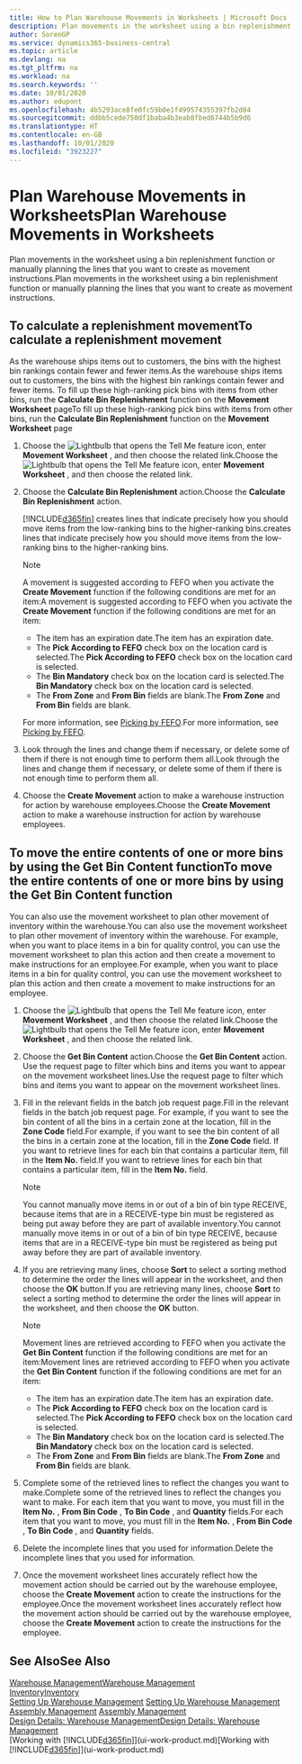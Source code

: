 ```yaml
---
title: How to Plan Warehouse Movements in Worksheets | Microsoft Docs
description: Plan movements in the worksheet using a bin replenishment function or manually planning the lines that you want to create as movement instructions.
author: SorenGP
ms.service: dynamics365-business-central
ms.topic: article
ms.devlang: na
ms.tgt_pltfrm: na
ms.workload: na
ms.search.keywords: ''
ms.date: 10/01/2020
ms.author: edupont
ms.openlocfilehash: 4b5293ace8fe0fc59b0e1f499574355397fb2d84
ms.sourcegitcommit: ddbb5cede750df1baba4b3eab8fbed6744b5b9d6
ms.translationtype: HT
ms.contentlocale: en-GB
ms.lasthandoff: 10/01/2020
ms.locfileid: "3923227"
---
```

# <a name="plan-warehouse-movements-in-worksheets"></a><span data-ttu-id="e9f2c-103">Plan Warehouse Movements in Worksheets</span><span class="sxs-lookup"><span data-stu-id="e9f2c-103">Plan Warehouse Movements in Worksheets</span></span>
<span data-ttu-id="e9f2c-104">Plan movements in the worksheet using a bin replenishment function or manually planning the lines that you want to create as movement instructions.</span><span class="sxs-lookup"><span data-stu-id="e9f2c-104">Plan movements in the worksheet using a bin replenishment function or manually planning the lines that you want to create as movement instructions.</span></span>  

## <a name="to-calculate-a-replenishment-movement"></a><span data-ttu-id="e9f2c-105">To calculate a replenishment movement</span><span class="sxs-lookup"><span data-stu-id="e9f2c-105">To calculate a replenishment movement</span></span>  
<span data-ttu-id="e9f2c-106">As the warehouse ships items out to customers, the bins with the highest bin rankings contain fewer and fewer items.</span><span class="sxs-lookup"><span data-stu-id="e9f2c-106">As the warehouse ships items out to customers, the bins with the highest bin rankings contain fewer and fewer items.</span></span> <span data-ttu-id="e9f2c-107">To fill up these high-ranking pick bins with items from other bins, run the **Calculate Bin Replenishment** function on the **Movement Worksheet** page</span><span class="sxs-lookup"><span data-stu-id="e9f2c-107">To fill up these high-ranking pick bins with items from other bins, run the **Calculate Bin Replenishment** function on the **Movement Worksheet** page</span></span>

1.  <span data-ttu-id="e9f2c-108">Choose the ![Lightbulb that opens the Tell Me feature](media/ui-search/search_small.png "Tell me what you want to do") icon, enter **Movement Worksheet** , and then choose the related link.</span><span class="sxs-lookup"><span data-stu-id="e9f2c-108">Choose the ![Lightbulb that opens the Tell Me feature](media/ui-search/search_small.png "Tell me what you want to do") icon, enter **Movement Worksheet** , and then choose the related link.</span></span>  
2.  <span data-ttu-id="e9f2c-109">Choose the **Calculate Bin Replenishment** action.</span><span class="sxs-lookup"><span data-stu-id="e9f2c-109">Choose the **Calculate Bin Replenishment** action.</span></span>  

    [!INCLUDE[d365fin](includes/d365fin_md.md)] <span data-ttu-id="e9f2c-110">creates lines that indicate precisely how you should move items from the low-ranking bins to the higher-ranking bins.</span><span class="sxs-lookup"><span data-stu-id="e9f2c-110">creates lines that indicate precisely how you should move items from the low-ranking bins to the higher-ranking bins.</span></span>  

    > [!NOTE]  
    >  <span data-ttu-id="e9f2c-111">A movement is suggested according to FEFO when you activate the **Create Movement** function if the following conditions are met for an item:</span><span class="sxs-lookup"><span data-stu-id="e9f2c-111">A movement is suggested according to FEFO when you activate the **Create Movement** function if the following conditions are met for an item:</span></span>  
    >   
    >  -   <span data-ttu-id="e9f2c-112">The item has an expiration date.</span><span class="sxs-lookup"><span data-stu-id="e9f2c-112">The item has an expiration date.</span></span>  
    > -   <span data-ttu-id="e9f2c-113">The **Pick According to FEFO** check box on the location card is selected.</span><span class="sxs-lookup"><span data-stu-id="e9f2c-113">The **Pick According to FEFO** check box on the location card is selected.</span></span>  
    > -   <span data-ttu-id="e9f2c-114">The **Bin Mandatory** check box on the location card is selected.</span><span class="sxs-lookup"><span data-stu-id="e9f2c-114">The **Bin Mandatory** check box on the location card is selected.</span></span>  
    > -   <span data-ttu-id="e9f2c-115">The **From Zone** and **From Bin** fields are blank.</span><span class="sxs-lookup"><span data-stu-id="e9f2c-115">The **From Zone** and **From Bin** fields are blank.</span></span>  

    <span data-ttu-id="e9f2c-116">For more information, see [Picking by FEFO](warehouse-picking-by-fefo.md).</span><span class="sxs-lookup"><span data-stu-id="e9f2c-116">For more information, see [Picking by FEFO](warehouse-picking-by-fefo.md).</span></span>  

3.  <span data-ttu-id="e9f2c-117">Look through the lines and change them if necessary, or delete some of them if there is not enough time to perform them all.</span><span class="sxs-lookup"><span data-stu-id="e9f2c-117">Look through the lines and change them if necessary, or delete some of them if there is not enough time to perform them all.</span></span>  
4.  <span data-ttu-id="e9f2c-118">Choose the **Create Movement** action to make a warehouse instruction for action by warehouse employees.</span><span class="sxs-lookup"><span data-stu-id="e9f2c-118">Choose the **Create Movement** action to make a warehouse instruction for action by warehouse employees.</span></span>  

## <a name="to-move-the-entire-contents-of-one-or-more-bins-by-using-the-get-bin-content-function"></a><span data-ttu-id="e9f2c-119">To move the entire contents of one or more bins by using the Get Bin Content function</span><span class="sxs-lookup"><span data-stu-id="e9f2c-119">To move the entire contents of one or more bins by using the Get Bin Content function</span></span>  
<span data-ttu-id="e9f2c-120">You can also use the movement worksheet to plan other movement of inventory within the warehouse.</span><span class="sxs-lookup"><span data-stu-id="e9f2c-120">You can also use the movement worksheet to plan other movement of inventory within the warehouse.</span></span> <span data-ttu-id="e9f2c-121">For example, when you want to place items in a bin for quality control, you can use the movement worksheet to plan this action and then create a movement to make instructions for an employee.</span><span class="sxs-lookup"><span data-stu-id="e9f2c-121">For example, when you want to place items in a bin for quality control, you can use the movement worksheet to plan this action and then create a movement to make instructions for an employee.</span></span>  

1.  <span data-ttu-id="e9f2c-122">Choose the ![Lightbulb that opens the Tell Me feature](media/ui-search/search_small.png "Tell me what you want to do") icon, enter **Movement Worksheet** , and then choose the related link.</span><span class="sxs-lookup"><span data-stu-id="e9f2c-122">Choose the ![Lightbulb that opens the Tell Me feature](media/ui-search/search_small.png "Tell me what you want to do") icon, enter **Movement Worksheet** , and then choose the related link.</span></span>  
2.  <span data-ttu-id="e9f2c-123">Choose the **Get Bin Content** action.</span><span class="sxs-lookup"><span data-stu-id="e9f2c-123">Choose the **Get Bin Content** action.</span></span> <span data-ttu-id="e9f2c-124">Use the request page to filter which bins and items you want to appear on the movement worksheet lines.</span><span class="sxs-lookup"><span data-stu-id="e9f2c-124">Use the request page to filter which bins and items you want to appear on the movement worksheet lines.</span></span>  
3.  <span data-ttu-id="e9f2c-125">Fill in the relevant fields in the batch job request page.</span><span class="sxs-lookup"><span data-stu-id="e9f2c-125">Fill in the relevant fields in the batch job request page.</span></span> <span data-ttu-id="e9f2c-126">For example, if you want to see the bin content of all the bins in a certain zone at the location, fill in the **Zone Code** field.</span><span class="sxs-lookup"><span data-stu-id="e9f2c-126">For example, if you want to see the bin content of all the bins in a certain zone at the location, fill in the **Zone Code** field.</span></span> <span data-ttu-id="e9f2c-127">If you want to retrieve lines for each bin that contains a particular item, fill in the **Item No.** field.</span><span class="sxs-lookup"><span data-stu-id="e9f2c-127">If you want to retrieve lines for each bin that contains a particular item, fill in the **Item No.** field.</span></span>  

    > [!NOTE]  
    >  <span data-ttu-id="e9f2c-128">You cannot manually move items in or out of a bin of bin type RECEIVE, because items that are in a RECEIVE-type bin must be registered as being put away before they are part of available inventory.</span><span class="sxs-lookup"><span data-stu-id="e9f2c-128">You cannot manually move items in or out of a bin of bin type RECEIVE, because items that are in a RECEIVE-type bin must be registered as being put away before they are part of available inventory.</span></span>  

4.  <span data-ttu-id="e9f2c-129">If you are retrieving many lines, choose **Sort** to select a sorting method to determine the order the lines will appear in the worksheet, and then choose the **OK** button.</span><span class="sxs-lookup"><span data-stu-id="e9f2c-129">If you are retrieving many lines, choose **Sort** to select a sorting method to determine the order the lines will appear in the worksheet, and then choose the **OK** button.</span></span>  

    > [!NOTE]  
    >  <span data-ttu-id="e9f2c-130">Movement lines are retrieved according to FEFO when you activate the **Get Bin Content** function if the following conditions are met for an item:</span><span class="sxs-lookup"><span data-stu-id="e9f2c-130">Movement lines are retrieved according to FEFO when you activate the **Get Bin Content** function if the following conditions are met for an item:</span></span>  
    >   
    >  -   <span data-ttu-id="e9f2c-131">The item has an expiration date.</span><span class="sxs-lookup"><span data-stu-id="e9f2c-131">The item has an expiration date.</span></span>  
    > -   <span data-ttu-id="e9f2c-132">The **Pick According to FEFO** check box on the location card is selected.</span><span class="sxs-lookup"><span data-stu-id="e9f2c-132">The **Pick According to FEFO** check box on the location card is selected.</span></span>  
    > -   <span data-ttu-id="e9f2c-133">The **Bin Mandatory** check box on the location card is selected.</span><span class="sxs-lookup"><span data-stu-id="e9f2c-133">The **Bin Mandatory** check box on the location card is selected.</span></span>  
    > -   <span data-ttu-id="e9f2c-134">The **From Zone** and **From Bin** fields are blank.</span><span class="sxs-lookup"><span data-stu-id="e9f2c-134">The **From Zone** and **From Bin** fields are blank.</span></span>  

5.  <span data-ttu-id="e9f2c-135">Complete some of the retrieved lines to reflect the changes you want to make.</span><span class="sxs-lookup"><span data-stu-id="e9f2c-135">Complete some of the retrieved lines to reflect the changes you want to make.</span></span> <span data-ttu-id="e9f2c-136">For each item that you want to move, you must fill in the **Item No.** , **From Bin Code** , **To Bin Code** , and **Quantity** fields.</span><span class="sxs-lookup"><span data-stu-id="e9f2c-136">For each item that you want to move, you must fill in the **Item No.** , **From Bin Code** , **To Bin Code** , and **Quantity** fields.</span></span>  
6.  <span data-ttu-id="e9f2c-137">Delete the incomplete lines that you used for information.</span><span class="sxs-lookup"><span data-stu-id="e9f2c-137">Delete the incomplete lines that you used for information.</span></span>  
7.  <span data-ttu-id="e9f2c-138">Once the movement worksheet lines accurately reflect how the movement action should be carried out by the warehouse employee, choose the **Create Movement** action to create the instructions for the employee.</span><span class="sxs-lookup"><span data-stu-id="e9f2c-138">Once the movement worksheet lines accurately reflect how the movement action should be carried out by the warehouse employee, choose the **Create Movement** action to create the instructions for the employee.</span></span>  

## <a name="see-also"></a><span data-ttu-id="e9f2c-139">See Also</span><span class="sxs-lookup"><span data-stu-id="e9f2c-139">See Also</span></span>  
[<span data-ttu-id="e9f2c-140">Warehouse Management</span><span class="sxs-lookup"><span data-stu-id="e9f2c-140">Warehouse Management</span></span>](warehouse-manage-warehouse.md)  
[<span data-ttu-id="e9f2c-141">Inventory</span><span class="sxs-lookup"><span data-stu-id="e9f2c-141">Inventory</span></span>](inventory-manage-inventory.md)  
<span data-ttu-id="e9f2c-142">[Setting Up Warehouse Management](warehouse-setup-warehouse.md)   </span><span class="sxs-lookup"><span data-stu-id="e9f2c-142">[Setting Up Warehouse Management](warehouse-setup-warehouse.md)   </span></span>  
<span data-ttu-id="e9f2c-143">[Assembly Management](assembly-assemble-items.md)  </span><span class="sxs-lookup"><span data-stu-id="e9f2c-143">[Assembly Management](assembly-assemble-items.md)  </span></span>  
[<span data-ttu-id="e9f2c-144">Design Details: Warehouse Management</span><span class="sxs-lookup"><span data-stu-id="e9f2c-144">Design Details: Warehouse Management</span></span>](design-details-warehouse-management.md)  
<span data-ttu-id="e9f2c-145">[Working with [!INCLUDE[d365fin](includes/d365fin_md.md)]](ui-work-product.md)</span><span class="sxs-lookup"><span data-stu-id="e9f2c-145">[Working with [!INCLUDE[d365fin](includes/d365fin_md.md)]](ui-work-product.md)</span></span>
